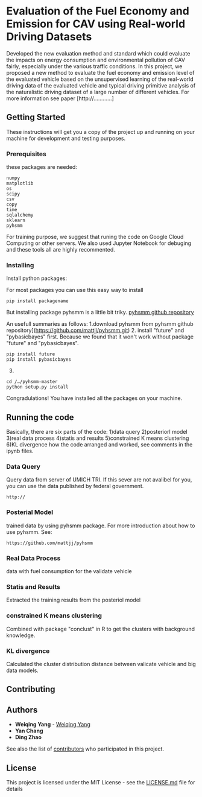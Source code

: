 # Evaluation of the Fuel Economy and Emission for CAV using Real-world Driving Datasets

Developed the new evaluation method and standard which could evaluate the impacts on energy consumption and environmental pollution of CAV fairly, especially under the various traffic conditions. In this project, we proposed a new method to evaluate the fuel economy and emission level of the evaluated vehicle based on the unsupervised learning of the real-world driving data of the evaluated vehicle and typical driving primitive analysis of the naturalistic driving dataset of a large number of different vehicles. For more information see paper [http://............]

## Getting Started

These instructions will get you a copy of the project up and running on your machine for development and testing purposes. 

### Prerequisites

these packages are needed:

```
numpy
matplotlib
os
scipy
csv
copy
time
sqlalchemy
sklearn
pyhsmm
```

For training purpose, we suggest that runing the code on Google Cloud Computing or other servers. We also used Jupyter Notebook for debuging and these tools all are highly recommented. 

### Installing

Install python packages:


For most packages you can use this easy way to install

```
pip install packagename
```

But installing package pyhsmm is a little bit triky. [pyhsmm github repository](https://github.com/mattjj/pyhsmm.git) 

An usefull summaries as follows:
1.download pyhsmm from pyhsmm github repository](https://github.com/mattjj/pyhsmm.git) 
2. install "future" and  "pybasicbayes" first. Because we found that it won't work without package "future" and "pybasicbayes".
```
pip install future
pip install pybasicbayes
```
3.
```
cd /…/pyhsmm-master
python setup.py install
```
Congradulations! You have installed all the packages on your machine.

## Running the code

Basically, there are six parts of the code: 1)data query 2)posteriorl model 3)real data process 4)statis and results 5)constrained K means clustering 6)KL divergence
how the code arranged and worked, see comments in the ipynb files.

### Data Query

Query data from server of UMICH TRI. If this sever are not avalibel for you, you can use the data published by federal government. 

```
http://
```

### Posterial Model

trained data by using pyhsmm package.
For more introduction about how to use pyhsmm. See:

```
https://github.com/mattjj/pyhsmm
```

### Real Data Process
data with fuel consumption for the validate vehicle 

### Statis and Results
Extracted the training results from the posteriol model


### constrained K means clustering 
Combined with package "conclust" in R to get the clusters with background knowledge.

### KL divergence
Calculated the cluster distribution distance between valicate vehicle and big data models.

## Contributing

## Authors

* **Weiqing Yang**  - [Weiqing Yang](https://github.com/VinchinYang)
* **Yan Chang**
* **Ding Zhao**

See also the list of [contributors](https://github.com/zhao-lab/chang-energy-evaluation-itsc18/graphs/contributors) who participated in this project.

## License

This project is licensed under the MIT License - see the [LICENSE.md](LICENSE.md) file for details

